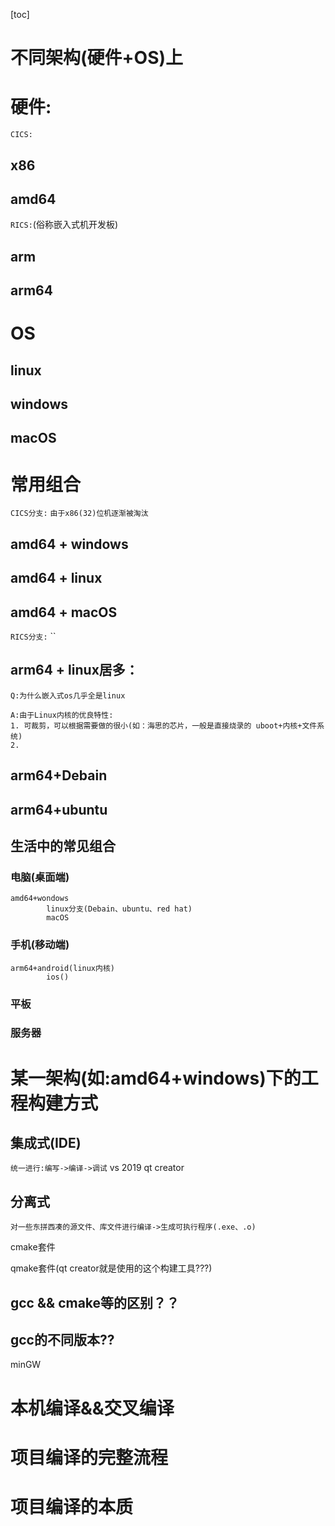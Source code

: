 [toc]


# 不同架构(硬件+OS)上

# 硬件:
`CICS:`
## x86

## amd64


`RICS:`(俗称嵌入式机开发板)
## arm

## arm64


# OS

## linux

## windows

## macOS


# 常用组合

`CICS分支:`
`由于x86(32)位机逐渐被淘汰`
## amd64 + windows
## amd64 + linux
## amd64 + macOS


`RICS分支:`
``
## arm64 + linux居多：
`Q:为什么嵌入式os几乎全是linux`
```
A:由于Linux内核的优良特性:
1. 可裁剪，可以根据需要做的很小(如：海思的芯片，一般是直接烧录的 uboot+内核+文件系统)
2. 

```
## arm64+Debain
## arm64+ubuntu


## 生活中的常见组合

### 电脑(桌面端)
	amd64+wondows
			linux分支(Debain、ubuntu、red hat)
			macOS
			
### 手机(移动端)
	arm64+android(linux内核)
			ios()
			
### 平板

### 服务器

### 
	





# 某一架构(如:amd64+windows)下的工程构建方式

## 集成式(IDE)
`统一进行:编写->编译->调试`
vs 2019
qt creator



## 分离式
`对一些东拼西凑的源文件、库文件进行编译->生成可执行程序(.exe、.o)`

cmake套件

qmake套件(qt creator就是使用的这个构建工具???)


## gcc && cmake等的区别？？

## gcc的不同版本??
minGW








# 本机编译&&交叉编译



# 项目编译的完整流程



# 项目编译的本质


















